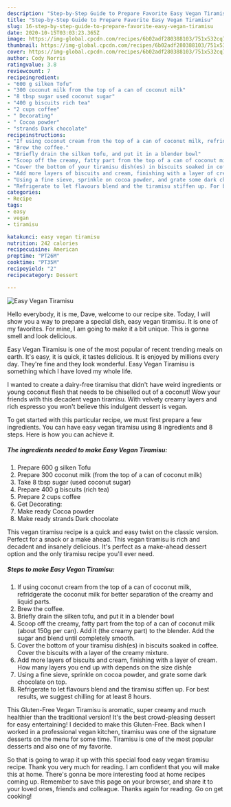 ```yaml
---
description: "Step-by-Step Guide to Prepare Favorite Easy Vegan Tiramisu"
title: "Step-by-Step Guide to Prepare Favorite Easy Vegan Tiramisu"
slug: 16-step-by-step-guide-to-prepare-favorite-easy-vegan-tiramisu
date: 2020-10-15T03:03:23.365Z
image: https://img-global.cpcdn.com/recipes/6b02adf280388103/751x532cq70/easy-vegan-tiramisu-recipe-main-photo.jpg
thumbnail: https://img-global.cpcdn.com/recipes/6b02adf280388103/751x532cq70/easy-vegan-tiramisu-recipe-main-photo.jpg
cover: https://img-global.cpcdn.com/recipes/6b02adf280388103/751x532cq70/easy-vegan-tiramisu-recipe-main-photo.jpg
author: Cody Norris
ratingvalue: 3.8
reviewcount: 7
recipeingredient:
- "600 g silken Tofu"
- "300 coconut milk from the top of a can of coconut milk"
- "8 tbsp sugar used coconut sugar"
- "400 g biscuits rich tea"
- "2 cups coffee"
- " Decorating"
- " Cocoa powder"
- "strands Dark chocolate"
recipeinstructions:
- "If using coconut cream from the top of a can of coconut milk, refridgerate the coconut milk for better separation of the creamy and liquid parts."
- "Brew the coffee."
- "Briefly drain the silken tofu, and put it in a blender bowl"
- "Scoop off the creamy, fatty part from the top of a can of coconut milk (about 150g per can). Add it (the creamy part) to the blender. Add the sugar and blend until completely smooth."
- "Cover the bottom of your tiramisu dish(es) in biscuits soaked in coffee. Cover the biscuits with a layer of the creamy mixture."
- "Add more layers of biscuits and cream, finishing with a layer of cream. How many layers you end up with depends on the size dish(e"
- "Using a fine sieve, sprinkle on cocoa powder, and grate some dark chocolate on top."
- "Refrigerate to let flavours blend and the tiramisu stiffen up. For best results, we suggest chilling for at least 8 hours."
categories:
- Recipe
tags:
- easy
- vegan
- tiramisu

katakunci: easy vegan tiramisu 
nutrition: 242 calories
recipecuisine: American
preptime: "PT26M"
cooktime: "PT35M"
recipeyield: "2"
recipecategory: Dessert

---
```



![Easy Vegan Tiramisu](https://img-global.cpcdn.com/recipes/6b02adf280388103/751x532cq70/easy-vegan-tiramisu-recipe-main-photo.jpg)

Hello everybody, it is me, Dave, welcome to our recipe site. Today, I will show you a way to prepare a special dish, easy vegan tiramisu. It is one of my favorites. For mine, I am going to make it a bit unique. This is gonna smell and look delicious.

Easy Vegan Tiramisu is one of the most popular of recent trending meals on earth. It's easy, it is quick, it tastes delicious. It is enjoyed by millions every day. They're fine and they look wonderful. Easy Vegan Tiramisu is something which I have loved my whole life.

I wanted to create a dairy-free tiramisu that didn&#39;t have weird ingredients or young coconut flesh that needs to be chiselled out of a coconut! Wow your friends with this decadent vegan tiramisu. With velvety creamy layers and rich espresso you won&#39;t believe this indulgent dessert is vegan.


To get started with this particular recipe, we must first prepare a few ingredients. You can have easy vegan tiramisu using 8 ingredients and 8 steps. Here is how you can achieve it.

<!--inarticleads1-->

##### The ingredients needed to make Easy Vegan Tiramisu:

1. Prepare 600 g silken Tofu
1. Prepare 300 coconut milk (from the top of a can of coconut milk)
1. Take 8 tbsp sugar (used coconut sugar)
1. Prepare 400 g biscuits (rich tea)
1. Prepare 2 cups coffee
1. Get  Decorating:
1. Make ready  Cocoa powder
1. Make ready strands Dark chocolate


This vegan tiramisu recipe is a quick and easy twist on the classic version. Perfect for a snack or a make ahead. This vegan tiramisu is rich and decadent and insanely delicious. It&#39;s perfect as a make-ahead dessert option and the only tiramisu recipe you&#39;ll ever need. 

<!--inarticleads2-->

##### Steps to make Easy Vegan Tiramisu:

1. If using coconut cream from the top of a can of coconut milk, refridgerate the coconut milk for better separation of the creamy and liquid parts.
1. Brew the coffee.
1. Briefly drain the silken tofu, and put it in a blender bowl
1. Scoop off the creamy, fatty part from the top of a can of coconut milk (about 150g per can). Add it (the creamy part) to the blender. Add the sugar and blend until completely smooth.
1. Cover the bottom of your tiramisu dish(es) in biscuits soaked in coffee. Cover the biscuits with a layer of the creamy mixture.
1. Add more layers of biscuits and cream, finishing with a layer of cream. How many layers you end up with depends on the size dish(e
1. Using a fine sieve, sprinkle on cocoa powder, and grate some dark chocolate on top.
1. Refrigerate to let flavours blend and the tiramisu stiffen up. For best results, we suggest chilling for at least 8 hours.


This Gluten-Free Vegan Tiramisu is aromatic, super creamy and much healthier than the traditional version! It&#39;s the best crowd-pleasing dessert for easy entertaining! I decided to make this Gluten-Free. Back when I worked in a professional vegan kitchen, tiramisu was one of the signature desserts on the menu for some time. Tiramisu is one of the most popular desserts and also one of my favorite. 

So that is going to wrap it up with this special food easy vegan tiramisu recipe. Thank you very much for reading. I am confident that you will make this at home. There's gonna be more interesting food at home recipes coming up. Remember to save this page on your browser, and share it to your loved ones, friends and colleague. Thanks again for reading. Go on get cooking!
